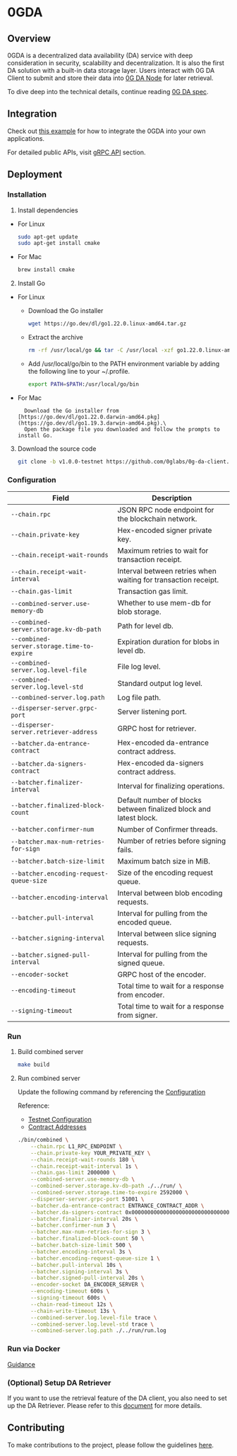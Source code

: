 # 0GDA

## Overview

0GDA is a decentralized data availability (DA) service with deep consideration in security, scalability and decentralization. It is also the first DA solution with a built-in data storage layer. Users interact with 0G DA Client to submit and store their data into [0G DA Node](https://github.com/0glabs/0g-da-node) for later retrieval.

To dive deep into the technical details, continue reading [0G DA spec](https://docs.0g.ai/0g-doc/docs/0g-da).

## Integration

Check out [this example](https://github.com/0glabs/0g-da-example-rust) for how to integrate the 0GDA into your own applications.

For detailed public APIs, visit [gRPC API](docs/api/) section.

## Deployment

### Installation

1. Install dependencies

*   For Linux

    ```bash
    sudo apt-get update
    sudo apt-get install cmake 
    ```
*   For Mac

    ```bash
    brew install cmake
    ```

2. Install Go

* For Linux
  *   Download the Go installer

      ```bash
      wget https://go.dev/dl/go1.22.0.linux-amd64.tar.gz
      ```
  *   Extract the archive

      ```bash
      rm -rf /usr/local/go && tar -C /usr/local -xzf go1.22.0.linux-amd64.tar.gz
      ```
  *   Add /usr/local/go/bin to the PATH environment variable by adding the following line to your \~/.profile.

      ```bash
      export PATH=$PATH:/usr/local/go/bin
      ```
*   For Mac

    ```
      Download the Go installer from [https://go.dev/dl/go1.22.0.darwin-amd64.pkg](https://go.dev/dl/go1.19.3.darwin-amd64.pkg).\
      Open the package file you downloaded and follow the prompts to install Go.
    ```

3.  Download the source code

    ```bash
    git clone -b v1.0.0-testnet https://github.com/0glabs/0g-da-client.git
    ```


### Configuration

| Field                                      | Description                                                        |
| ------------------------------------------ | ------------------------------------------------------------------ |
| `--chain.rpc`                              | JSON RPC node endpoint for the blockchain network.                 |
| `--chain.private-key`                      | Hex-encoded signer private key.                                    |
| `--chain.receipt-wait-rounds`              | Maximum retries to wait for transaction receipt.                   |
| `--chain.receipt-wait-interval`            | Interval between retries when waiting for transaction receipt.     |
| `--chain.gas-limit`                        | Transaction gas limit.                                             |
| `--combined-server.use-memory-db`          | Whether to use mem-db for blob storage.                            |
| `--combined-server.storage.kv-db-path`     | Path for level db.                                                 |
| `--combined-server.storage.time-to-expire` | Expiration duration for blobs in level db.                         |
| `--combined-server.log.level-file`         | File log level.                                                    |
| `--combined-server.log.level-std`          | Standard output log level.                                         |
| `--combined-server.log.path`               | Log file path.                                                     |
| `--disperser-server.grpc-port`             | Server listening port.                                             |
| `--disperser-server.retriever-address`     | GRPC host for retriever.                                           |
| `--batcher.da-entrance-contract`           | Hex-encoded da-entrance contract address.                          |
| `--batcher.da-signers-contract`            | Hex-encoded da-signers contract address.                           |
| `--batcher.finalizer-interval`             | Interval for finalizing operations.                                |
| `--batcher.finalized-block-count`          | Default number of blocks between finalized block and latest block. |
| `--batcher.confirmer-num`                  | Number of Confirmer threads.                                       |
| `--batcher.max-num-retries-for-sign`       | Number of retries before signing fails.                            |
| `--batcher.batch-size-limit`               | Maximum batch size in MiB.                                         |
| `--batcher.encoding-request-queue-size`    | Size of the encoding request queue.                                |
| `--batcher.encoding-interval`              | Interval between blob encoding requests.                           |
| `--batcher.pull-interval`                  | Interval for pulling from the encoded queue.                       |
| `--batcher.signing-interval`               | Interval between slice signing requests.                           |
| `--batcher.signed-pull-interval`           | Interval for pulling from the signed queue.                        |
| `--encoder-socket`                         | GRPC host of the encoder.                                          |
| `--encoding-timeout`                       | Total time to wait for a response from encoder.                    |
| `--signing-timeout`                        | Total time to wait for a response from signer.                     |

### Run

1.  Build combined server

    ```bash
    make build
    ```
2.  Run combined server

    Update the following command by referencing the [Configuration](da-client.md#section1)
    
    Reference:
    
    * [Testnet Configuration](https://docs.0g.ai/0g-doc/run-a-node/testnet-configuration)
    * [Contract Addresses](https://docs.0g.ai/0g-doc/docs/contract-addresses)

    ```bash
    ./bin/combined \
        --chain.rpc L1_RPC_ENDPOINT \
        --chain.private-key YOUR_PRIVATE_KEY \
        --chain.receipt-wait-rounds 180 \
        --chain.receipt-wait-interval 1s \
        --chain.gas-limit 2000000 \
        --combined-server.use-memory-db \
        --combined-server.storage.kv-db-path ./../run/ \
        --combined-server.storage.time-to-expire 2592000 \
        --disperser-server.grpc-port 51001 \
        --batcher.da-entrance-contract ENTRANCE_CONTRACT_ADDR \
        --batcher.da-signers-contract 0x0000000000000000000000000000000000001000 \
        --batcher.finalizer-interval 20s \
        --batcher.confirmer-num 3 \
        --batcher.max-num-retries-for-sign 3 \
        --batcher.finalized-block-count 50 \
        --batcher.batch-size-limit 500 \
        --batcher.encoding-interval 3s \
        --batcher.encoding-request-queue-size 1 \
        --batcher.pull-interval 10s \
        --batcher.signing-interval 3s \
        --batcher.signed-pull-interval 20s \
        --encoder-socket DA_ENCODER_SERVER \
        --encoding-timeout 600s \
        --signing-timeout 600s \
        --chain-read-timeout 12s \
        --chain-write-timeout 13s \
        --combined-server.log.level-file trace \
        --combined-server.log.level-std trace \
        --combined-server.log.path ./../run/run.log
    ```

### Run via Docker
[Guidance](run/README.md)

### (Optional) Setup DA Retriever
If you want to use the retrieval feature of the DA client, you also need to set up the DA Retriever. Please refer to this [document](https://github.com/0glabs/0g-da-retriever) for more details.


## Contributing

To make contributions to the project, please follow the guidelines [here](contributing.md).
